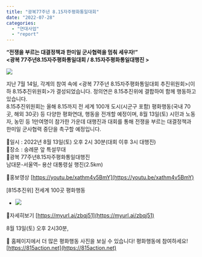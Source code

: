 ```yaml
---
title: "광복77주년 8.15자주평화통일대회"
date: "2022-07-28"
categories: 
  - "연대사업"
  - "report"
---
```


**“전쟁을 부르는 대결정책과 한미일 군사협력을 멈춰 세우자!”  
<광복 77주년8.15자주평화통일대회 / 8.15자주평화통일대행진 >**

![](https://r2.womenandwar.net/2022/07/8.15자주평화통일대회-818x1024.jpg)

지난 7월 14일, 각계의 참여 속에 <광복 77주년 8.15자주평화통일대회 추진위원회>(이하 8.15추진위원회>가 결성되었습니다. 정의연은 8.15추진위에 결합하여 함께 행동하고 있습니다.  
8.15추진위원회는 올해 8.15까지 전 세계 100개 도시(시군구 포함) 평화행동(국내 70곳, 해외 30곳) 등 다양한 평화연대, 행동을 전개할 예정이며, 8월 13일(토) 시민과 노동자, 농민 등 1만여명이 참가한 가운데 대행진과 대회를 통해 전쟁을 부르는 대결정책과 한미일 군사협력 중단을 촉구할 예정입니다.

📍일시 : 2022년 8월 13일(토) 오후 2시 30분(대회 이후 3시 대행진)  
📍장소 : 숭례문 앞 특설무대  
📍광복 77주년8.15자주평화통일대행진  
남대문-서울역– 용산 대통령실 행진(2.5km)

🎥홍보영상 [https://youtu.be/xathm4v5BmY](https://youtu.be/xathm4v5BmY)

\[815추진위\] 전세계 100곳 평화행동

- ![](https://r2.womenandwar.net/2022/07/평화통일100곳-1024x1024.jpg)
    

🔬자세히보기 [https://myurl.ai/zbqj51](https://myurl.ai/zbqj51)

  
8월 13일(토) 오후 2시30분,

📸 홈페이지에서 더 많은 평화행동 사진을 보실 수 있습니다! 평화행동에 참여하세요!  
[https://815action.net](https://815action.net)
